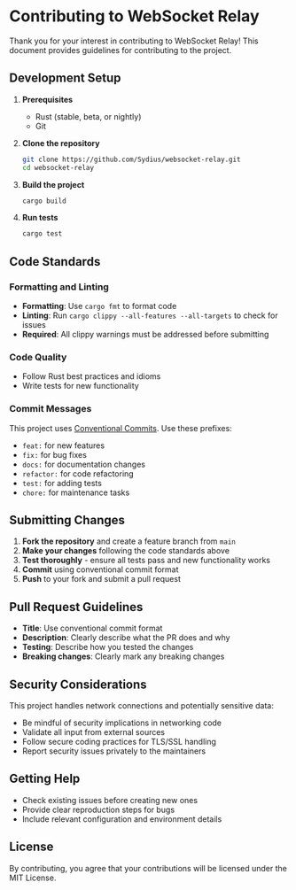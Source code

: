 # Contributing to WebSocket Relay

Thank you for your interest in contributing to WebSocket Relay! This document
provides guidelines for contributing to the project.

## Development Setup

1. **Prerequisites**
   - Rust (stable, beta, or nightly)
   - Git

2. **Clone the repository**

   ```bash
   git clone https://github.com/Sydius/websocket-relay.git
   cd websocket-relay
   ```

3. **Build the project**

   ```bash
   cargo build
   ```

4. **Run tests**

   ```bash
   cargo test
   ```

## Code Standards

### Formatting and Linting

- **Formatting**: Use `cargo fmt` to format code
- **Linting**: Run `cargo clippy --all-features --all-targets` to check for
  issues
- **Required**: All clippy warnings must be addressed before submitting

### Code Quality

- Follow Rust best practices and idioms
- Write tests for new functionality

### Commit Messages

This project uses [Conventional Commits](https://www.conventionalcommits.org/).
Use these prefixes:

- `feat:` for new features
- `fix:` for bug fixes
- `docs:` for documentation changes
- `refactor:` for code refactoring
- `test:` for adding tests
- `chore:` for maintenance tasks

## Submitting Changes

1. **Fork the repository** and create a feature branch from `main`
2. **Make your changes** following the code standards above
3. **Test thoroughly** - ensure all tests pass and new functionality works
4. **Commit** using conventional commit format
5. **Push** to your fork and submit a pull request

## Pull Request Guidelines

- **Title**: Use conventional commit format
- **Description**: Clearly describe what the PR does and why
- **Testing**: Describe how you tested the changes
- **Breaking changes**: Clearly mark any breaking changes

## Security Considerations

This project handles network connections and potentially sensitive data:

- Be mindful of security implications in networking code
- Validate all input from external sources
- Follow secure coding practices for TLS/SSL handling
- Report security issues privately to the maintainers

## Getting Help

- Check existing issues before creating new ones
- Provide clear reproduction steps for bugs
- Include relevant configuration and environment details

## License

By contributing, you agree that your contributions will be licensed under the
MIT License.
